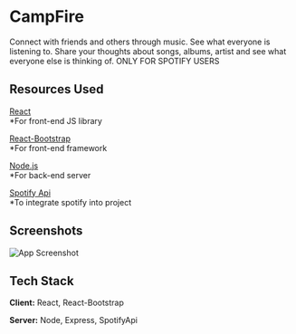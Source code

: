 # CampFire

Connect with friends and others through music. See what everyone is listening to. 
Share your thoughts about songs, albums, artist and see what everyone else is thinking of. ONLY FOR SPOTIFY USERS


## Resources Used

[React](https://react.dev) \
*For front-end JS library

[React-Bootstrap](https://react-bootstrap.netlify.app) \
*For front-end framework

[Node.js](https://nodejs.org/en) \
*For back-end server

[Spotify Api](https://developer.spotify.com) \
*To integrate spotify into project


## Screenshots

![App Screenshot]()


## Tech Stack

**Client:** React, React-Bootstrap

**Server:** Node, Express, SpotifyApi











